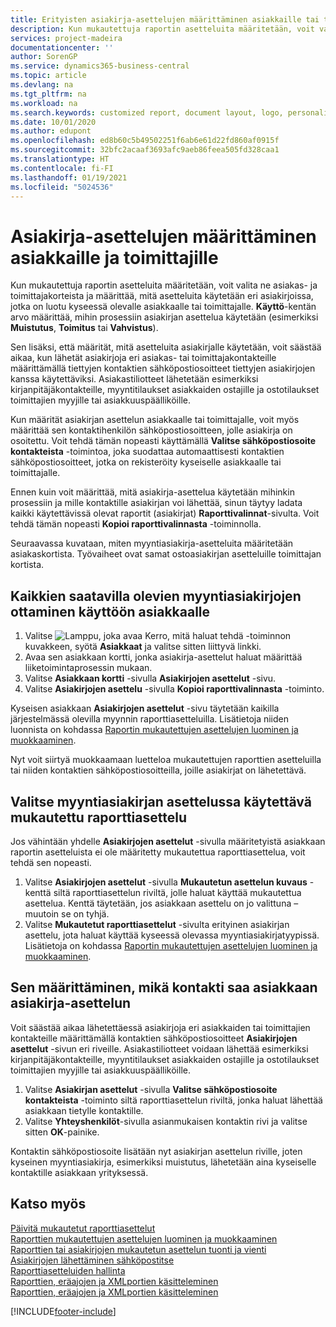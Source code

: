 ```yaml
---
title: Erityisten asiakirja-asettelujen määrittäminen asiakkaille tai toimittajille | Microsoft Docs
description: Kun mukautettuja raportin asetteluita määritetään, voit valita ne asiakas- ja toimittajakorteista ja määrittää, että valittuja asetteluita käytetään asiakirjoissa, jotka ovat kyseessä olevalle asiakkaalle tai toimittajalle.
services: project-madeira
documentationcenter: ''
author: SorenGP
ms.service: dynamics365-business-central
ms.topic: article
ms.devlang: na
ms.tgt_pltfrm: na
ms.workload: na
ms.search.keywords: customized report, document layout, logo, personalize
ms.date: 10/01/2020
ms.author: edupont
ms.openlocfilehash: ed8b60c5b49502251f6ab6e61d22fd860af0915f
ms.sourcegitcommit: 32bfc2acaaf3693afc9aeb86feea505fd328caa1
ms.translationtype: HT
ms.contentlocale: fi-FI
ms.lasthandoff: 01/19/2021
ms.locfileid: "5024536"
---
```

# <a name="define-document-layouts-for-customers-and-vendors"></a>Asiakirja-asettelujen määrittäminen asiakkaille ja toimittajille
Kun mukautettuja raportin asetteluita määritetään, voit valita ne asiakas- ja toimittajakorteista ja määrittää, mitä asetteluita käytetään eri asiakirjoissa, jotka on luotu kyseessä olevalle asiakkaalle tai toimittajalle. **Käyttö**-kentän arvo määrittää, mihin prosessiin asiakirjan asettelua käytetään (esimerkiksi **Muistutus**, **Toimitus** tai **Vahvistus**).

Sen lisäksi, että määrität, mitä asetteluita asiakirjalle käytetään, voit säästää aikaa, kun lähetät asiakirjoja eri asiakas- tai toimittajakontakteille määrittämällä tiettyjen kontaktien sähköpostiosoitteet tiettyjen asiakirjojen kanssa käytettäviksi. Asiakastiliotteet lähetetään esimerkiksi kirjanpitäjäkontakteille, myyntitilaukset asiakkaiden ostajille ja ostotilaukset toimittajien myyjille tai asiakkuuspäälliköille.

Kun määrität asiakirjan asettelun asiakkaalle tai toimittajalle, voit myös määrittää sen kontaktihenkilön sähköpostiosoitteen, jolle asiakirja on osoitettu. Voit tehdä tämän nopeasti käyttämällä **Valitse sähköpostiosoite kontakteista** -toimintoa, joka suodattaa automaattisesti kontaktien sähköpostiosoitteet, jotka on rekisteröity kyseiselle asiakkaalle tai toimittajalle.

Ennen kuin voit määrittää, mitä asiakirja-asettelua käytetään mihinkin prosessiin ja mille kontaktille asiakirjan voi lähettää, sinun täytyy ladata kaikki käytettävissä olevat raportit (asiakirjat) **Raporttivalinnat**-sivulta. Voit tehdä tämän nopeasti **Kopioi raporttivalinnasta** -toiminnolla.

Seuraavassa kuvataan, miten myyntiasiakirja-asetteluita määritetään asiakaskortista. Työvaiheet ovat samat ostoasiakirjan asetteluille toimittajan kortista.

## <a name="to-enable-all-available-sales-documents-for-a-customer"></a>Kaikkien saatavilla olevien myyntiasiakirjojen ottaminen käyttöön asiakkaalle
1. Valitse ![Lamppu, joka avaa Kerro, mitä haluat tehdä -toiminnon](media/ui-search/search_small.png "Kerro, mitä haluat tehdä") kuvakkeen, syötä **Asiakkaat** ja valitse sitten liittyvä linkki.
2. Avaa sen asiakkaan kortti, jonka asiakirja-asettelut haluat määrittää liiketoimintaprosessin mukaan.
3. Valitse **Asiakkaan kortti** -sivulla **Asiakirjojen asettelut** -sivu.
4. Valitse **Asiakirjojen asettelu** -sivulla **Kopioi raporttivalinnasta** -toiminto.

Kyseisen asiakkaan **Asiakirjojen asettelut** -sivu täytetään kaikilla järjestelmässä olevilla myynnin raporttiasetteluilla. Lisätietoja niiden luonnista on kohdassa [Raportin mukautettujen asettelujen luominen ja muokkaaminen](ui-how-create-custom-report-layout.md).

Nyt voit siirtyä muokkaamaan luetteloa mukautettujen raporttien asetteluilla tai niiden kontaktien sähköpostiosoitteilla, joille asiakirjat on lähetettävä.

## <a name="to-select-a-custom-report-layout-to-use-for-the-sales-document-layout"></a>Valitse myyntiasiakirjan asettelussa käytettävä mukautettu raporttiasettelu
Jos vähintään yhdelle **Asiakirjojen asettelut** -sivulla määritetyistä asiakkaan raportin asetteluista ei ole määritetty mukautettua raporttiasettelua, voit tehdä sen nopeasti.

1. Valitse **Asiakirjojen asettelut** -sivulla **Mukautetun asettelun kuvaus** -kenttä siltä raporttiasettelun riviltä, jolle haluat käyttää mukautettua asettelua. Kenttä täytetään, jos asiakkaan asettelu on jo valittuna – muutoin se on tyhjä.
2. Valitse **Mukautetut raporttiasettelut** -sivulta erityinen asiakirjan asettelu, jota haluat käyttää kyseessä olevassa myyntiasiakirjatyypissä. Lisätietoja on kohdassa [Raportin mukautettujen asettelujen luominen ja muokkaaminen](ui-how-create-custom-report-layout.md).

## <a name="to-set-up-which-contact-receives-which-document-layout-for-a-customer"></a>Sen määrittäminen, mikä kontakti saa asiakkaan asiakirja-asettelun
Voit säästää aikaa lähetettäessä asiakirjoja eri asiakkaiden tai toimittajien kontakteille määrittämällä kontaktien sähköpostiosoitteet **Asiakirjojen asettelut** -sivun eri riveille. Asiakastiliotteet voidaan lähettää esimerkiksi kirjanpitäjäkontakteille, myyntitilaukset asiakkaiden ostajille ja ostotilaukset toimittajien myyjille tai asiakkuuspäälliköille.

1. Valitse **Asiakirjan asettelut** -sivulla **Valitse sähköpostiosoite kontakteista** -toiminto siltä raporttiasettelun riviltä, jonka haluat lähettää asiakkaan tietylle kontaktille.
2. Valitse **Yhteyshenkilöt**-sivulla asianmukaisen kontaktin rivi ja valitse sitten **OK**-painike.

Kontaktin sähköpostiosoite lisätään nyt asiakirjan asettelun riville, joten kyseinen myyntiasiakirja, esimerkiksi muistutus, lähetetään aina kyseiselle kontaktille asiakkaan yrityksessä.

## <a name="see-also"></a>Katso myös  
[Päivitä mukautetut raporttiasettelut](ui-update-report-layouts.md)  
[Raporttien mukautettujen asettelujen luominen ja muokkaaminen](ui-how-create-custom-report-layout.md)  
[Raporttien tai asiakirjojen mukautetun asettelun tuonti ja vienti](ui-how-import-and-export-report-layout.md)  
[Asiakirjojen lähettäminen sähköpostitse](ui-how-send-documents-email.md)  
[Raporttiasetteluiden hallinta](ui-manage-report-layouts.md)  
[Raporttien, eräajojen ja XMLportien käsitteleminen](ui-work-report.md)  
[Raporttien, eräajojen ja XMLportien käsitteleminen](ui-work-report.md)  


[!INCLUDE[footer-include](includes/footer-banner.md)]